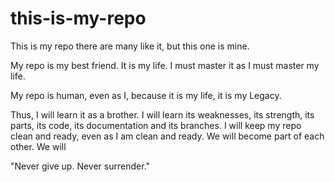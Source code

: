 # this-is-my-repo

This is my repo there are many like it, but this one is mine.

My repo is my best friend. It is my life. I must master it as I must master my life.

My repo is human, even as I, because it is my life, it is my Legacy.

Thus, I will learn it as a brother. I will learn its weaknesses, its strength, its parts, its code, its documentation and its branches. I will keep my repo clean and ready, even as I am clean and ready. We will become part of each other. We will

"Never give up. Never surrender."
